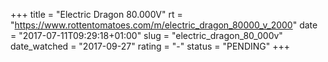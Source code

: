 +++
title = "Electric Dragon 80.000V"
rt = "https://www.rottentomatoes.com/m/electric_dragon_80000_v_2000"
date = "2017-07-11T09:29:18+01:00"
slug = "electric_dragon_80_000v"
date_watched = "2017-09-27"
rating = "-"
status = "PENDING"
+++